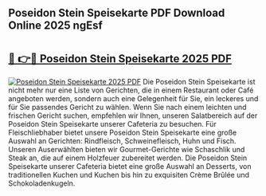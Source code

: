 ## Poseidon Stein Speisekarte PDF Download Online 2025 ngEsf

# <h2><a href="http://gc67sj2.nevu.top/?p=Poseidon+Stein+Speisekarte">🔗 👉🔴 Poseidon Stein Speisekarte 2025 PDF</a></h2>

[![Poseidon Stein Speisekarte 2025 PDF](https://i.imgur.com/dBaPXMq.png)](http://gc67sj2.nevu.top/?p=Poseidon+Stein+Speisekarte)
Die Poseidon Stein Speisekarte ist nicht mehr nur eine Liste von Gerichten, die in einem Restaurant oder Café angeboten werden, sondern auch eine Gelegenheit für Sie, ein leckeres und für Sie passendes Gericht zu wählen. Wenn Sie nach einem leichten und frischen Gericht suchen, empfehlen wir Ihnen, unseren Salatbereich auf der Poseidon Stein Speisekarte unserer Cafeteria zu besuchen. Für Fleischliebhaber bietet unsere Poseidon Stein Speisekarte eine große Auswahl an Gerichten: Rindfleisch, Schweinefleisch, Huhn und Fisch. Unseren Auserwählten bieten wir Gourmet-Gerichte wie Schaschlik und Steak an, die auf einem Holzfeuer zubereitet werden. Die Poseidon Stein Speisekarte unserer Cafeteria bietet eine große Auswahl an Desserts, von traditionellen Kuchen und Kuchen bis hin zu exquisiten Crème Brûlée und Schokoladenkugeln.
